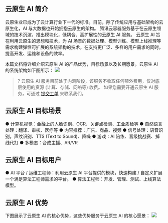 ## 云原生 AI 简介

云原生业已成为了云计算行业下一代的标准。目前，除了传统应用与基础架构的云原生化，AI 与大数据也开始拥抱云原生的架构。
腾讯云容器服务基于在云原生领域的技术沉淀，推出模块化，低耦合、高扩展性的云原生 AI 服务。
云原生 AI 旨在利用云原生的思想和技术，为 AI 场景的数据处理、模型训练、模型上线推理等需求构建弹性可扩展的系统架构的技术，在支持更广泛、多样的用户需求的同时，提高开发、运维和设备的效率。

本篇文档将详细介绍云原生 AI 的产品优势，目标场景以及长期愿景。云原生 AI 的系统架构如下图所示：
![](https://main.qcloudimg.com/raw/36d2c271659242e8f955577ab41a0f53.png)
>? 云原生 AI 服务目前处于内测阶段，该服务不收取任何额外费用，仅对底层使用的资源 (计算、存储、网络等) 收费。
> 如果您需要开通云原生 AI 服务，可通过 [提交工单](https://console.cloud.tencent.com/workorder/category) 来联系我们。
>


## 云原生 AI 目标场景

● 计算机视觉：金融上的人脸识别、OCR、关键点检测、工业质检等
● 自然语言处理：翻译、审核、医疗等
● 内容推荐：广告、商品、视频
● 信号处理：语音识别，声纹识别、TTS (Text to Sound)、降噪
● 游戏：AI 陪练、晋级挑战赛、掉线代打
● 多模态：合成主播、AR/VR

## 云原生 AI 目标用户
● AI 平台 / 运维工程师：利用云原生 AI 平台提供的模块，快速构建 / 自定义扩展一个满足算法工程师需求的平台。
● 算法工程师：开发、管理、测试、上线算法模型。



## 云原生 AI 优势
下图展示了云原生 AI 的核心优势，这些优势服务于云原生 AI 的核心愿景：
![](https://main.qcloudimg.com/raw/50f25f2c5fb2344af547238085dee0fc.png)



